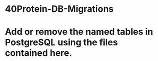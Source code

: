 # 40Protein-DB-Migrations
# Add or remove the named tables in PostgreSQL using the files contained here. 
